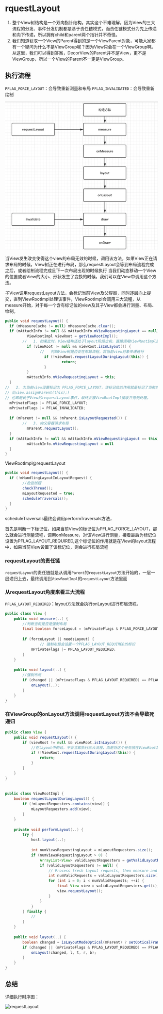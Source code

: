# rquestLayout

1. 整个View树结构是一个双向指针结构。其实这个不难理解，因为View的三大流程的分发、事件分发机制都是基于责任链模式，而责任链模式分为先上传递和向下传递，所以拥有child和parent两个指针并不奇怪。
2. 我们知道获取一个View的Parent得到的是一个ViewParent对象，可能大家都有一个疑问为什么不是ViewGroup呢？因为View只会在一个ViewGroup啊。从这里，我们可以得到答案，DecorView的Parent并不是View，更不是ViewGroup，所以一个View的Parent不一定是ViewGroup。

## 执行流程

`PFLAG_FORCE_LAYOUT`：会导致重新测量和布局
`PFLAG_INVALIDATED`：会导致重新绘制

![大体执行流程](/img/request_invalidate.webp)

当View发生改变使得这个view的布局无效的时候，调用该方法，如果View正在请求布局的时候，View树正在进行布局，那么requestLayout会等到布局流程完成之后，或者绘制流程完成且下一次布局出现的时候执行
当我们动态移动一个View的位置或者View的大小、形状发生了变换的时候，我们可以在View中调用这个方法。

子View调用requestLayout方法，会标记当前View及父容器，同时逐层向上提交，直到ViewRootImpl处理该事件，ViewRootImpl会调用三大流程，从measure开始，对于每一个含有标记位的view及其子View都会进行测量、布局、绘制。

```java
public void requestLayout() {
  if (mMeasureCache != null) mMeasureCache.clear();
  if (mAttachInfo != null && mAttachInfo.mViewRequestingLayout == null) {
          ViewRootImpl viewRoot = getViewRootImpl();
        //   1. 如果此时，View结构还处于layout阶段之前，直接调用ViewRootImpl的requestLayoutDuringLayout
          if (viewRoot != null && viewRoot.isInLayout()) {
                //   判断View树是否正在布局流程，将当前view对象传递进行
                  if (!viewRoot.requestLayoutDuringLayout(this)) {
                          return;
                  }
          }
          mAttachInfo.mViewRequestingLayout = this;
  }
//   2. 为当前view设置标记为 PFLAG_FORCE_LAYOUT，该标记位的作用就是标记了当前的View是需要进行重新布局的，接着调用mParent.requestLayout方法，为父容器添加PFLAG_FORCE_LAYOUT标记位，而父容器又会调用它的父容器的requestLayout方法，即requestLayout事件层层向上传递，直到DecorView，即根View，而根View又会传递给ViewRootImpl
// 见view.assignParent(this);)
// 也即是说子View的requestLayout事件，最终会被ViewRootImpl接收并得到处理。
  mPrivateFlags |= PFLAG_FORCE_LAYOUT;
  mPrivateFlags |= PFLAG_INVALIDATED;

  if (mParent != null && !mParent.isLayoutRequested()) {
        //   3. 向父容器请求布局
          mParent.requestLayout();
  }
  if (mAttachInfo != null && mAttachInfo.mViewRequestingLayout == this) {
          mAttachInfo.mViewRequestingLayout = null
  }
}
```

ViewRootImpl@requestLayout

```java
public void requestLayout() {
  if (!mHandlingLayoutInLayoutRequest) {
        //检查线程
        checkThread();
        mLayoutRequested = true;
        scheduleTraversals();
  }
}
```

scheduleTraversals最终会调用performTraversals方法，

首先是判断一下标记位，如果当前View的标记位为PFLAG_FORCE_LAYOUT，那么就会进行测量流程，调用onMeasure，对该View进行测量，接着最后为标记位设置为PFLAG_LAYOUT_REQUIRED,这个标记位的作用就是在View的layout流程中，如果当前View设置了该标记位，则会进行布局流程

### requestLayout的责任链

`requestLayout`的责任链就是从调用`Parent`的`requestLayout`方法开始的，一层一层递归上去，最终调用到`ViewRootImpl`的`requestLayout`方法里面

### 从requestLayout角度来看三大流程

`PFLAG_LAYOUT_REQUIRED`：layout方法就会执行onLayout进行布局流程。

```java
public class View {
    public void measure(..) {
        //判断当前是否是强制布局
        final boolean forceLayout = (mPrivateFlags & PFLAG_FORCE_LAYOUT) == PFLAG_FORCE_LAYOUT;

        if (forceLayout || needsLayout) {
                // 强制布局会设置一个PFLAG_LAYOUT_REQUIRED的标识
            mPrivateFlags |= PFLAG_LAYOUT_REQUIRED;
        }
    }

    public void layout(..) {
        //强制布局
        if (changed || (mPrivateFlags & PFLAG_LAYOUT_REQUIRED) == PFLAG_LAYOUT_REQUIRED) {
            onLayout(..);
        }
    }
}
```

### 在ViewGroup的onLayout方法调用requestLayout方法不会导致死递归

```java
public class View {
    public void requestLayout() {
        if (viewRoot != null && viewRoot.isInLayout()) {
            //在layout中的话，不会立即执行三大流程，而是将这个任务放在ViewRootImpl的一个任务队列里面
            if (!ViewRoot.requestLayoutDuringLayout(this)) {
                return;
            }
        }
    }
}


public class ViewRootImpl {
    boolean requestLayoutDuringLayout() {
        if (!mLayoutRequesters.contains(view)) {
            mLayoutRequesters.add(view);
        }
    }

    private void performLayout(..) {
        try {
            host.layout(..);

            int numViewsRequestingLayout = mLayoutRequesters.size();
            if (numViewsRequestingLayout > 0) {
                ArrayList<View> validLayoutRequesters = getValidLayoutRequesters(mLayoutRequesters, false);
                if (validLayoutRequesters != null) {
                    // Process fresh layout requests, then measure and layout
                    int numValidRequests = validLayoutRequesters.size();
                    for (int i = 0; i < numValidRequests; ++i) {
                        final View view = validLayoutRequesters.get(i);
                        view.requestLayout();
                    }
                }
            }
        } finally {
            //
        }
    }

    public void layout(..) {
        boolean changed = isLayoutModeOptical(mParent) ? setOpticalFrame(l, t, r, b) : setFrame(l, t, r, b);
        if (changed || (mPrivateFlags & PFLAG_LAYOUT_REQUIRED) == PFLAG_LAYOUT_REQUIRED) {
            onLayout(changed, l, t, r, b);
        }
    }
}
```

## 总结

详细执行时序图：

![requestLayout](/img/requestlayout.png)
